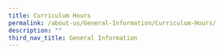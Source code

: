 ```yaml
---
title: Curriculum Hours
permalink: /about-us/General-Information/Curriculum-Hours/
description: ""
third_nav_title: General Information
---
```

